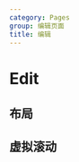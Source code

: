 ```yaml
---
category: Pages
group: 编辑页面
title: 编辑
---
```


# Edit

## 布局

<code src="./demos/Layout/index.jsx"></code>

## 虚拟滚动

<code src="./demos/Virtual/index.jsx"></code>
